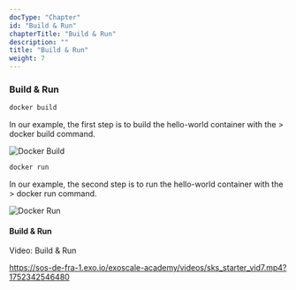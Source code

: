 ```yaml
---
docType: "Chapter"
id: "Build & Run"
chapterTitle: "Build & Run"
description: ""
title: "Build & Run"
weight: 7
---
```



### **Build & Run**

```bash
docker build
```
In our example, the first step is to build the hello-world container with the > docker build command.

![Docker Build](/090e7114-509a-4046-81f1-9c5fb8daf724/images/sks-starter/c2_l7_1.png)

```bash
docker run
```
In our example, the second step is to run the hello-world container with the > docker run command.

![Docker Run](/090e7114-509a-4046-81f1-9c5fb8daf724/images/sks-starter/c2_l7_2.png)

#### **Build & Run**

Video: Build & Run


https://sos-de-fra-1.exo.io/exoscale-academy/videos/sks_starter_vid7.mp4?1752342546480